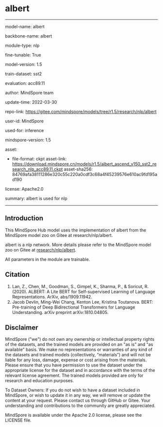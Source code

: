 # albert

---

model-name: albert

backbone-name: albert

module-type: nlp

fine-tunable: True

model-version: 1.5

train-dataset: sst2

evaluation: acc89.11

author: MindSpore team

update-time: 2022-03-30

repo-link: <https://gitee.com/mindspore/models/tree/r1.5/research/nlp/albert>

user-id: MindSpore

used-for: inference

mindspore-version: 1.5

asset:

-
    file-format: ckpt
    asset-link: <https://download.mindspore.cn/models/r1.5/albert_ascend_v150_sst2_research_nlp_acc89.11.ckpt>
    asset-sha256: 84769afa38111286e320c55c220a0cdf3c68a4f45239576e610ac9fd195ad190

license: Apache2.0

summary: albert is used for nlp

---

## Introduction

This MindSpore Hub model uses the implementation of albert from the MindSpore model zoo on Gitee at research/nlp/albert.

albert is a nlp network. More details please refer to the MindSpore model zoo on Gitee at [research/nlp/albert](https://gitee.com/mindspore/models/blob/r1.5/research/nlp/albert/README.md).

All parameters in the module are trainable.

## Citation

1. Lan, Z., Chen, M., Goodman, S., Gimpel, K., Sharma, P., & Soricut, R. (2020). ALBERT: A Lite BERT for Self-supervised Learning of Language Representations. ArXiv, abs/1909.11942.
2. Jacob Devlin, Ming-Wei Chang, Kenton Lee, Kristina Toutanova. BERT: Pre-training of Deep Bidirectional Transformers for Language Understanding. arXiv preprint arXiv:1810.04805.

## Disclaimer

MindSpore ("we") do not own any ownership or intellectual property rights of the datasets, and the trained models are provided on an "as is" and "as available" basis. We make no representations or warranties of any kind of the datasets and trained models (collectively, “materials”) and will not be liable for any loss, damage, expense or cost arising from the materials. Please ensure that you have permission to use the dataset under the appropriate license for the dataset and in accordance with the terms of the relevant license agreement. The trained models provided are only for research and education purposes.

To Dataset Owners: If you do not wish to have a dataset included in MindSpore, or wish to update it in any way, we will remove or update the content at your request. Please contact us through GitHub or Gitee. Your understanding and contributions to the community are greatly appreciated.

MindSpore is available under the Apache 2.0 license, please see the LICENSE file.
